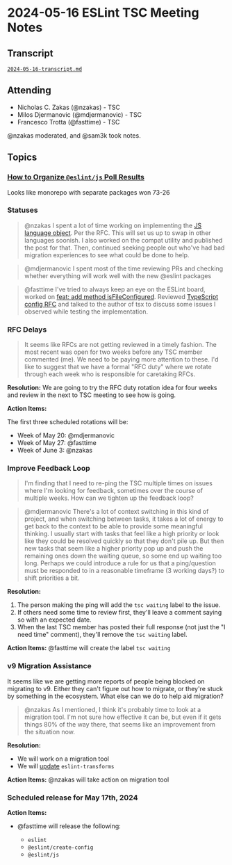 # 2024-05-16 ESLint TSC Meeting Notes

## Transcript

[`2024-05-16-transcript.md`](2024-05-16-transcript.md)

## Attending

- Nicholas C. Zakas (@nzakas) - TSC
- Milos Djermanovic (@mdjermanovic) - TSC
- Francesco Trotta (@fasttime) - TSC

@nzakas moderated, and @sam3k took notes.

## Topics

### [How to Organize `@eslint/js` Poll Results](https://github.com/eslint/eslint/discussions/18428)

Looks like monorepo with separate packages won 73-26

### Statuses

> @nzakas I spent a lot of time working on implementing the [JS language object](https://github.com/eslint/eslint/pull/18448). Per the RFC. This will set us up to swap in other languages soonish. I also worked on the compat utility and published the post for that. Then, continued seeking people out who've had bad migration experiences to see what could be done to help.

> @mdjermanovic I spent most of the time reviewing PRs and checking whether everything will work well with the new @eslint packages

> @fasttime I've tried to always keep an eye on the ESLint board, worked on [feat: add method isFileConfigured](https://github.com/eslint/rewrite/pull/7). Reviewed [TypeScript config RFC](https://github.com/eslint/rfcs/pull/117) and talked to the author of tsx to discuss some issues I observed while testing the implementation.

### RFC Delays

> It seems like RFCs are not getting reviewed in a timely fashion. The most recent was open for two weeks before any TSC member commented (me). We need to be paying more attention to these. I'd like to suggest that we have a formal "RFC duty" where we rotate through each week who is responsible for caretaking RFCs.

**Resolution:** We are going to try the RFC duty rotation idea for four weeks and review in the next to TSC meeting to see how is going.

**Action Items:** 

The first three scheduled rotations will be:

* Week of May 20: @mdjermanovic
* Week of May 27: @fasttime
* Week of June 3: @nzakas

### Improve Feedback Loop

> I'm finding that I need to re-ping the TSC multiple times on issues where I'm looking for feedback, sometimes over the course of multiple weeks. How can we tighten up the feedback loop?

> @mdjermanovic There's a lot of context switching in this kind of project, and when switching between tasks, it takes a lot of energy to get back to the context to be able to provide some meaningful thinking. I usually start with tasks that feel like a high priority or look like they could be resolved quickly so that they don't pile up. But then new tasks that seem like a higher priority pop up and push the remaining ones down the waiting queue, so some end up waiting too long. Perhaps we could introduce a rule for us that a ping/question must be responded to in a reasonable timeframe (3 working days?) to shift priorities a bit.

**Resolution:** 

1. The person making the ping will add the `tsc waiting` label to the issue.
2. If others need some time to review first, they'll leave a comment saying so with an expected date.
3. When the last TSC member has posted their full response (not just the "I need time" comment), they'll remove the `tsc waiting` label.

**Action Items:** @fasttime will create the label `tsc waiting`

### v9 Migration Assistance

It seems like we are getting more reports of people being blocked on migrating to v9. Either they can't figure out how to migrate, or they're stuck by something in the ecosystem. What else can we do to help aid migration?

> @nzakas As I mentioned, I think it's probably time to look at a migration tool. I'm not sure how effective it can be, but even if it gets things 80% of the way there, that seems like an improvement from the situation now.

**Resolution:** 

* We will work on a migration tool
* We will [update](https://github.com/eslint/eslint-transforms/issues/25) `eslint-transforms`

**Action Items:** @nzakas will take action on migration tool

### Scheduled release for May 17th, 2024

**Action Items:**

- @fasttime will release the following:

  - `eslint`
  - `@eslint/create-config`
  - `@eslint/js`